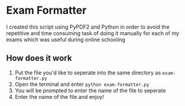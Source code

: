 # Exam Formatter
I created this script using PyPDF2 and Python in order to avoid the repetitive and time consuming task of doing it manually for each of my exams which was useful during online schooling

## How does it work
1. Put the file you'd like to seperate into the same directory as `exam-formatter.py`
2. Open the terminal and enter `python exam-formatter.py`
3. You will be prompted to enter the name of the file to seperate
4. Enter the name of the file and enjoy!
